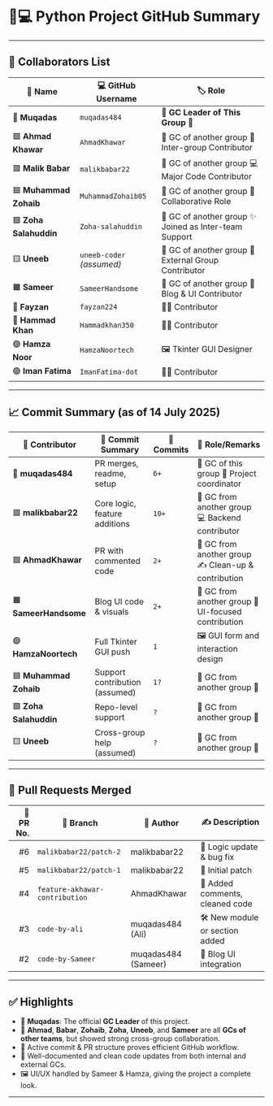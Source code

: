 # 🐍💻 **Python Project GitHub Summary**

---

## 👥 **Collaborators List**

| 👤 Name               | 💻 GitHub Username         | 🏷️ Role                                                                 |
|----------------------|----------------------------|-------------------------------------------------------------------------|
| 👑 **Muqadas**        | `muqadas484`               | 🧠 **GC Leader of This Group** 💼                                       |
| 🟪 **Ahmad Khawar**   | `AhmadKhawar`              | 👑 GC of another group 🫱 Inter-group Contributor                        |
| 🟥 **Malik Babar**    | `malikbabar22`             | 👑 GC of another group 💻 Major Code Contributor                         |
| 🟦 **Muhammad Zohaib**| `MuhammadZohaib05`         | 👑 GC of another group 🤝 Collaborative Role                             |
| 🟩 **Zoha Salahuddin**| `Zoha-salahuddin`          | 👑 GC of another group ✨ Joined as Inter-team Support                   |
| 🟨 **Uneeb**          | `uneeb-coder` *(assumed)*  | 👑 GC of another group 🤝 External Group Contributor                     |
| 🟧 **Sameer**         | `SameerHandsome`           | 👑 GC of another group 🎨 Blog & UI Contributor                          |
| 🔵 **Fayzan**         | `fayzan224`                | 👨‍💻 Contributor                                                        |
| 🔴 **Hammad Khan**    | `Hammadkhan350`            | 👨‍💻 Contributor                                                        |
| 🟣 **Hamza Noor**     | `HamzaNoortech`            | 🖼️ Tkinter GUI Designer                                                 |
| 🟢 **Iman Fatima**    | `ImanFatima-dot`           | 👩‍💻 Contributor                                                        |

---

## 📈 **Commit Summary (as of 14 July 2025)**

| 👤 Contributor         | 📝 Commit Summary                                    | 🔢 Commits | 🌟 Role/Remarks                                      |
|------------------------|-----------------------------------------------------|------------|-----------------------------------------------------|
| 👑 **muqadas484**       | PR merges, readme, setup                            | `6+`       | 👑 GC of this group 💼 Project coordinator           |
| 🟥 **malikbabar22**     | Core logic, feature additions                       | `10+`      | 👑 GC from another group 💻 Backend contributor      |
| 🟪 **AhmadKhawar**      | PR with commented code                              | `2+`       | 👑 GC from another group ✍️ Clean-up & contribution  |
| 🟧 **SameerHandsome**   | Blog UI code & visuals                              | `2+`       | 👑 GC from another group 🎨 UI-focused contribution  |
| 🟣 **HamzaNoortech**    | Full Tkinter GUI push                               | `1`        | 🖼️ GUI form and interaction design                   |
| 🟦 **Muhammad Zohaib**  | Support contribution (assumed)                      | `1?`       | 👑 GC from another group 🤝                          |
| 🟩 **Zoha Salahuddin**  | Repo-level support                                  | `?`        | 👑 GC from another group 🤝                          |
| 🟨 **Uneeb**            | Cross-group help (assumed)                          | `?`        | 👑 GC from another group 🤝                          |

---

## 🔀 **Pull Requests Merged**

| 🔢 PR No. | 🔗 Branch                      | 👤 Author           | ✍️ Description                       |
|----------:|-------------------------------|---------------------|--------------------------------------|
| #6        | `malikbabar22/patch-2`        | malikbabar22        | 🧠 Logic update & bug fix            |
| #5        | `malikbabar22/patch-1`        | malikbabar22        | 🔧 Initial patch                     |
| #4        | `feature-akhawar-contribution`| AhmadKhawar         | 📝 Added comments, cleaned code      |
| #3        | `code-by-ali`                | muqadas484 (Ali)    | 🛠️ New module or section added       |
| #2        | `code-by-Sameer`             | muqadas484 (Sameer) | 🎨 Blog UI integration               |

---

## ✅ **Highlights**

- 👑 **Muqadas**: The official **GC Leader** of this project.
- 🤝 **Ahmad**, **Babar**, **Zohaib**, **Zoha**, **Uneeb**, and **Sameer** are all **GCs of other teams**, but showed strong cross-group collaboration.
- 🎯 Active commit & PR structure proves efficient GitHub workflow.
- 🧠 Well-documented and clean code updates from both internal and external GCs.
- 🖼️ UI/UX handled by Sameer & Hamza, giving the project a complete look.

---

